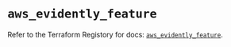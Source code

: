 # `aws_evidently_feature`

Refer to the Terraform Registory for docs: [`aws_evidently_feature`](https://registry.terraform.io/providers/hashicorp/aws/5.6.2/docs/resources/evidently_feature).
